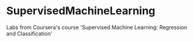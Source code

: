 # SupervisedMachineLearning
Labs from Coursera's course 'Supervised Machine Learning: Regression and Classification'
